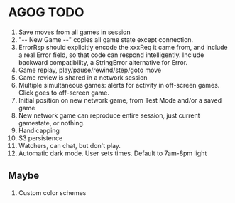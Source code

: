 # AGOG TODO

1. Save moves from all games in session
1. "-- New Game --" copies all game state except connection.
1. ErrorRsp should explicitly encode the xxxReq it came from,
   and include a real Error field, so that code can respond intelligently.
   Include backward compatibility, a StringError alternative for Error.
1. Game replay, play/pause/rewind/step/goto move
1. Game review is shared in a network session
1. Multiple simultaneous games: alerts for activity in off-screen games.
   Click goes to off-screen game.
1. Initial position on new network game, from Test Mode and/or a saved game
1. New network game can reproduce entire session, just current gamestate, or nothing.
1. Handicapping
1. S3 persistence
1. Watchers, can chat, but don't play.
1. Automatic dark mode. User sets times. Default to 7am-8pm light

## Maybe

1. Custom color schemes
